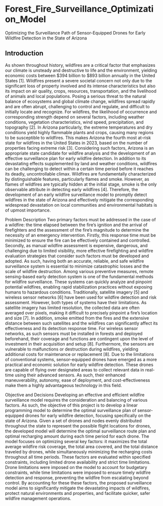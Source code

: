 # Forest_Fire_Surveillance_Optimization_Model
Optimizing the Surveillance Path of Sensor-Equipped Drones for Early Wildfire Detection in the State of Arizona

## Introduction 
As shown throughout history, wildfires are a critical factor that emphasizes our climate is unsteady and destructive to life and the environment, yielding economic costs between $394 billion to $893 billion annually in the United States [1]. Wildfires present a severe societal concern not only due to the significant loss of property involved and its intense characteristics but also its impact on air quality, crops, resources, transportation, and the livelihood of animals and local populations. Posing a serious threat to the natural balance of ecosystems and global climate change, wildfires spread rapidly and are often abrupt, challenging to control and regulate, and difficult to initially locate and recognize. For wildfires, the likelihood of occurrence and corresponding strength depend on several factors, including weather conditions, vegetation characteristics, wind speed, precipitation, and topography [2]. In Arizona particularly, the extreme temperatures and dry conditions yield highly flammable plants and crops, causing many regions to be susceptible to wildfires. This makes Arizona the fourth most at-risk state for wildfires in the United States in 2023, based on the number of properties facing extreme risk [3]. Considering such factors, Arizona is an appropriate state candidate for wildfire analysis and the development of an effective surveillance plan for early wildfire detection. In addition to its devastating effects supplemented by land and weather conditions, wildfires can be challenging to detect within a certain time period before it reaches its deadly, uncontrollable climax. Wildfires are fundamentally characterized by distinguishable features, particularly flames and smoke. However, as flames of wildfires are typically hidden at the initial stage, smoke is the only observable attribute in detecting early wildfires [4]. Therefore, the development of an early wildfire surveillance model to promptly detect wildfires in the state of Arizona and effectively mitigate the corresponding widespread devastation on local communities and environmental habitats is of upmost importance. 

Problem Description 
Two primary factors must be addressed in the case of a wildfire: the time elapsed between the fire’s ignition and the arrival of firefighters and the assessment of the fire’s magnitude to determine the necessity of an emergency intervention. Firstly, this response time must be minimized to ensure the fire can be effectively contained and controlled. Secondly, as manual wildfire assessment is expensive, dangerous, and challenging due to limited visibility, more effective firefighting and wildfire evaluation strategies that consider such factors must be developed and adopted. As such, having both an accurate, reliable, and safe wildfire surveillance system is essential to minimize catastrophic losses and the scale of wildfire destruction. Among various preventive measures, remote sensing-based early detection system is one of the fundamental methods for wildfire surveillance. These systems can quickly analyze and pinpoint potential wildfires, enabling rapid stabilization practices without exposing humans to hazardous conditions. Traditionally, satellite imagery [5] and wireless sensor networks [6] have been used for wildfire detection and risk assessment. However, both types of systems have their limitations. As satellite imagery has limited resolution, the collected data are often averaged over pixels, making it difficult to precisely pinpoint a fire’s location and size [7]. In addition, smoke emitted from the fires and the extensive distance between such satellites and the wildfires can significantly affect its effectiveness and its detection response time. For wireless sensor networks, as such sensors must be installed in forests and deployed beforehand, their coverage and functions are contingent upon the level of investment in their acquisition and setup [8]. Furthermore, the sensors are vulnerable to malfunctions or destruction during wildfires, yielding additional costs for maintenance or replacement [8]. Due to the limitations of conventional systems, sensor-equipped drones have emerged as a more practical and economic solution for early wildfire detection. These drones are capable of flying over designated areas to collect relevant data in real-time using their advanced sensors. As such, their enhanced maneuverability, autonomy, ease of deployment, and cost-effectiveness make them a highly advantageous technology in this field.  

Objective and Decisions 
Developing an effective and efficient wildfire surveillance model requires the consideration and balancing of various factors. As such, the objective of this project is to develop a linear programming model to determine the optimal surveillance plan of sensor-equipped drones for early wildfire detection, focusing specifically on the state of Arizona. Given a set of drones and nodes evenly distributed throughout the state to represent the possible flight locations for drones, the developed model will determine the optimal surveillance route plan and optimal recharging amount during each time period for each drone. The model focuses on optimizing several key factors: it maximizes the total average wildfire risk coverage, the total area covered, and the total distance traveled by drones, while simultaneously minimizing the recharging costs throughout all time periods. These factors are evaluated within specified constraints, including limited drone availability and strict time limitations. Drone limitations were imposed on the model to account for budgetary constraints, while time limitations were imposed to ensure timely wildfire detection and response, preventing the wildfire from escalating beyond control. By accounting for these these factors, the proposed surveillance model aims to significantly mitigate the devastating impacts of wildfires, protect natural environments and properties, and facilitate quicker, safer wildfire management operations. 
